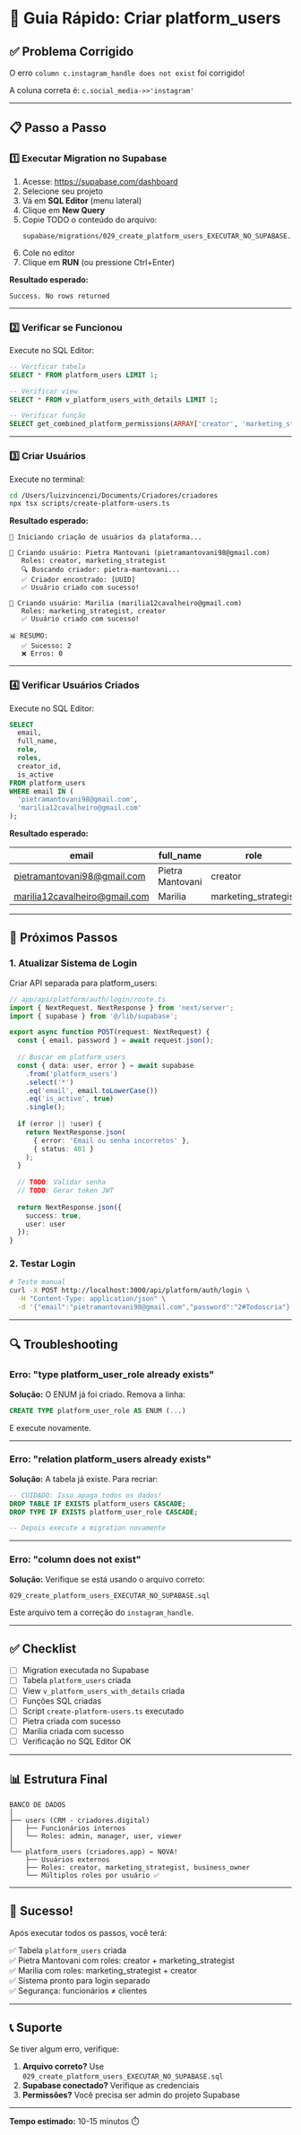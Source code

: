 # 🚀 Guia Rápido: Criar platform_users

## ✅ Problema Corrigido

O erro `column c.instagram_handle does not exist` foi corrigido!

A coluna correta é: `c.social_media->>'instagram'`

---

## 📋 Passo a Passo

### 1️⃣ Executar Migration no Supabase

1. Acesse: https://supabase.com/dashboard
2. Selecione seu projeto
3. Vá em **SQL Editor** (menu lateral)
4. Clique em **New Query**
5. Copie TODO o conteúdo do arquivo:
   ```
   supabase/migrations/029_create_platform_users_EXECUTAR_NO_SUPABASE.sql
   ```
6. Cole no editor
7. Clique em **RUN** (ou pressione Ctrl+Enter)

**Resultado esperado:**
```
Success. No rows returned
```

---

### 2️⃣ Verificar se Funcionou

Execute no SQL Editor:

```sql
-- Verificar tabela
SELECT * FROM platform_users LIMIT 1;

-- Verificar view
SELECT * FROM v_platform_users_with_details LIMIT 1;

-- Verificar função
SELECT get_combined_platform_permissions(ARRAY['creator', 'marketing_strategist']::platform_user_role[]);
```

---

### 3️⃣ Criar Usuários

Execute no terminal:

```bash
cd /Users/luizvincenzi/Documents/Criadores/criadores
npx tsx scripts/create-platform-users.ts
```

**Resultado esperado:**
```
🚀 Iniciando criação de usuários da plataforma...

📝 Criando usuário: Pietra Mantovani (pietramantovani98@gmail.com)
   Roles: creator, marketing_strategist
   🔍 Buscando criador: pietra-mantovani...
   ✅ Criador encontrado: [UUID]
   ✅ Usuário criado com sucesso!

📝 Criando usuário: Marilia (marilia12cavalheiro@gmail.com)
   Roles: marketing_strategist, creator
   ✅ Usuário criado com sucesso!

📊 RESUMO:
   ✅ Sucesso: 2
   ❌ Erros: 0
```

---

### 4️⃣ Verificar Usuários Criados

Execute no SQL Editor:

```sql
SELECT 
  email,
  full_name,
  role,
  roles,
  creator_id,
  is_active
FROM platform_users
WHERE email IN (
  'pietramantovani98@gmail.com',
  'marilia12cavalheiro@gmail.com'
);
```

**Resultado esperado:**

| email | full_name | role | roles | creator_id | is_active |
|-------|-----------|------|-------|------------|-----------|
| pietramantovani98@gmail.com | Pietra Mantovani | creator | {creator,marketing_strategist} | [UUID] | true |
| marilia12cavalheiro@gmail.com | Marilia | marketing_strategist | {marketing_strategist,creator} | null | true |

---

## 🎯 Próximos Passos

### 1. Atualizar Sistema de Login

Criar API separada para platform_users:

```typescript
// app/api/platform/auth/login/route.ts
import { NextRequest, NextResponse } from 'next/server';
import { supabase } from '@/lib/supabase';

export async function POST(request: NextRequest) {
  const { email, password } = await request.json();
  
  // Buscar em platform_users
  const { data: user, error } = await supabase
    .from('platform_users')
    .select('*')
    .eq('email', email.toLowerCase())
    .eq('is_active', true)
    .single();
  
  if (error || !user) {
    return NextResponse.json(
      { error: 'Email ou senha incorretos' },
      { status: 401 }
    );
  }
  
  // TODO: Validar senha
  // TODO: Gerar token JWT
  
  return NextResponse.json({
    success: true,
    user: user
  });
}
```

### 2. Testar Login

```bash
# Teste manual
curl -X POST http://localhost:3000/api/platform/auth/login \
  -H "Content-Type: application/json" \
  -d '{"email":"pietramantovani98@gmail.com","password":"2#Todoscria"}'
```

---

## 🔍 Troubleshooting

### Erro: "type platform_user_role already exists"

**Solução:** O ENUM já foi criado. Remova a linha:
```sql
CREATE TYPE platform_user_role AS ENUM (...)
```

E execute novamente.

---

### Erro: "relation platform_users already exists"

**Solução:** A tabela já existe. Para recriar:

```sql
-- CUIDADO: Isso apaga todos os dados!
DROP TABLE IF EXISTS platform_users CASCADE;
DROP TYPE IF EXISTS platform_user_role CASCADE;

-- Depois execute a migration novamente
```

---

### Erro: "column does not exist"

**Solução:** Verifique se está usando o arquivo correto:
```
029_create_platform_users_EXECUTAR_NO_SUPABASE.sql
```

Este arquivo tem a correção do `instagram_handle`.

---

## ✅ Checklist

- [ ] Migration executada no Supabase
- [ ] Tabela `platform_users` criada
- [ ] View `v_platform_users_with_details` criada
- [ ] Funções SQL criadas
- [ ] Script `create-platform-users.ts` executado
- [ ] Pietra criada com sucesso
- [ ] Marilia criada com sucesso
- [ ] Verificação no SQL Editor OK

---

## 📊 Estrutura Final

```
BANCO DE DADOS
│
├── users (CRM - criadores.digital)
│   ├── Funcionários internos
│   └── Roles: admin, manager, user, viewer
│
└── platform_users (criadores.app) ← NOVA!
    ├── Usuários externos
    ├── Roles: creator, marketing_strategist, business_owner
    └── Múltiplos roles por usuário ✅
```

---

## 🎉 Sucesso!

Após executar todos os passos, você terá:

✅ Tabela `platform_users` criada  
✅ Pietra Mantovani com roles: creator + marketing_strategist  
✅ Marilia com roles: marketing_strategist + creator  
✅ Sistema pronto para login separado  
✅ Segurança: funcionários ≠ clientes  

---

## 📞 Suporte

Se tiver algum erro, verifique:

1. **Arquivo correto?** Use `029_create_platform_users_EXECUTAR_NO_SUPABASE.sql`
2. **Supabase conectado?** Verifique as credenciais
3. **Permissões?** Você precisa ser admin do projeto Supabase

---

**Tempo estimado:** 10-15 minutos ⏱️

